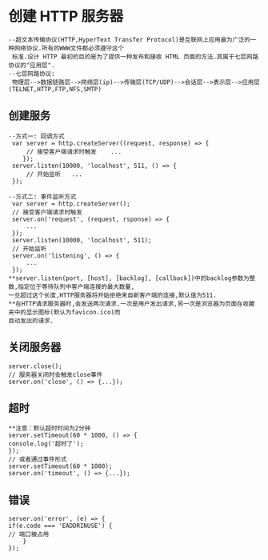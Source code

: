 # 创建 HTTP 服务器
	--超文本传输协议(HTTP,HyperText Transfer Protocol)是互联网上应用最为广泛的一种网络协议.所有的WWW文件都必须遵守这个
	 标准.设计 HTTP 最初的目的是为了提供一种发布和接收 HTML 页面的方法.其属于七层网路协议的"应用层".
	--七层网路协议:
	 物理层-->数据链路层-->网络层(ip)-->传输层(TCP/UDP)-->会话层-->表示层-->应用层(TELNET,HTTP,FTP,NFS,SMTP)
## 创建服务
	--方式一: 回调方式
	 var server = http.createServer((request, response) => {
		 // 接受客户端请求时触发    ...
		});
	 server.listen(10000, 'localhost', 511, () => {
		 // 开始监听   ...
	 });
	
	--方式二: 事件监听方式
	 var server = http.createServer();
	 // 接受客户端请求时触发
	 server.on('request', (request, rsponse) => {
	     ...
	 });
	 server.listen(10000, 'localhost', 511);
	 // 开始监听
	 server.on('listening', () => {
	     ...
	 });
	**server.listen(port, [host], [backlog], [callback])中的backlog参数为整数,指定位于等待队列中客户端连接的最大数量,
	一旦超过这个长度,HTTP服务器将开始拒绝来自新客户端的连接,默认值为511.
	**在HTTP请求服务器时,会发送两次请求.一次是用户发出请求,另一次是浏览器为页面在收藏夹中的显示图标(默认为favicon.ico)而
	自动发出的请求.
## 关闭服务器
	server.close();
	// 服务器关闭时会触发close事件
	server.on('close', () => {...});
## 超时
	**注意：默认超时时间为2分钟
	server.setTimeout(60 * 1000, () => {
	console.log('超时了');
	});
	// 或者通过事件形式
	server.setTimeout(60 * 1000);
	server.on('timeout', () => {...});
## 错误
	server.on('error', (e) => {
	if(e.code === 'EADDRINUSE') {
	// 端口被占用
	    }
	});